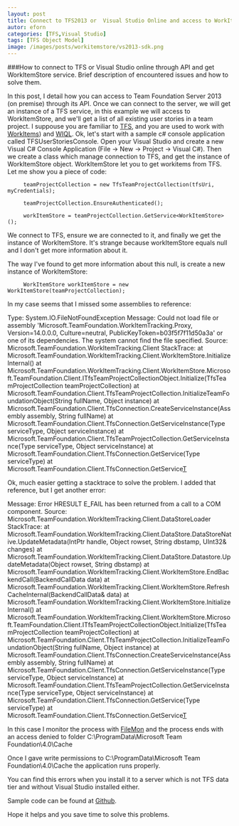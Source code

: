 ```yaml
---
layout: post
title: Connect to TFS2013 or  Visual Studio Online and access to WorkItemStore
autor: eforn
categories: [TFS,Visual Studio]
tags: [TFS Object Model]
image: /images/posts/workitemstore/vs2013-sdk.png
---
```


###How to connect to TFS or Visual Studio online through API and get WorkItemStore service. Brief description of encountered issues and how to solve them.

In this post, I detail how you can access to Team Foundation Server 2013 (on premise) through its API. Once we can connect to the server, we will get an instance of a TFS service, in this example we will access to WorkItemStore, and we'll get a list of all existing user stories in a team project. I suppouse you are familiar to [TFS](https://www.visualstudio.com/en-us/products/tfs-overview-vs.aspx), and you are used to work with [WorkItems](https://msdn.microsoft.com/en-us/library/hh409275.aspx)) and [WIQL](https://msdn.microsoft.com/en-us/library/bb130306.c#).
Ok, let's start with a sample c# console application called TFSUserStoriesConsole. Open your Visual Studio and create a new Visual C# Console Application (File -> New -> Project -> Visual C#). Then we create a class which manage connection to TFS, and get the instance of WorkItemStore object. WorkItemStore let you to get workitems from TFS. Let me show you a piece of code:

         teamProjectCollection = new TfsTeamProjectCollection(tfsUri, myCredentials);

         teamProjectCollection.EnsureAuthenticated();

         workItemStore = teamProjectCollection.GetService<WorkItemStore>();


We connect to TFS, ensure we are connected to it, and finally we get the instance of WorkItemStore. It's strange because workItemStore equals null and I don't get more information about it.


The way I've found to get more information about this null, is create a new instance of WorkItemStore:

         WorkItemStore workItemStore = new WorkItemStore(teamProjectCollection);


In my case seems that I missed some assemblies to reference:


Type: System.IO.FileNotFoundException
Message: Could not load file or assembly 'Microsoft.TeamFoundation.WorkItemTracking.Proxy, Version=14.0.0.0, Culture=neutral, PublicKeyToken=b03f5f7f11d50a3a' or one of its dependencies. The system cannot find the file specified.
Source: Microsoft.TeamFoundation.WorkItemTracking.Client
StackTrace:    at Microsoft.TeamFoundation.WorkItemTracking.Client.WorkItemStore.InitializeInternal()
   at Microsoft.TeamFoundation.WorkItemTracking.Client.WorkItemStore.Microsoft.TeamFoundation.Client.ITfsTeamProjectCollectionObject.Initialize(TfsTeamProjectCollection teamProjectCollection)
   at Microsoft.TeamFoundation.Client.TfsTeamProjectCollection.InitializeTeamFoundationObject(String fullName, Object instance)
   at Microsoft.TeamFoundation.Client.TfsConnection.CreateServiceInstance(Assembly assembly, String fullName)
   at Microsoft.TeamFoundation.Client.TfsConnection.GetServiceInstance(Type serviceType, Object serviceInstance)
   at Microsoft.TeamFoundation.Client.TfsTeamProjectCollection.GetServiceInstance(Type serviceType, Object serviceInstance)
   at Microsoft.TeamFoundation.Client.TfsConnection.GetService(Type serviceType)
   at Microsoft.TeamFoundation.Client.TfsConnection.GetService[T]()


Ok, much easier getting a stacktrace to solve the problem. I added that reference, but I get another error:


Message: Error HRESULT E_FAIL has been returned from a call to a COM component.
Source: Microsoft.TeamFoundation.WorkItemTracking.Client.DataStoreLoader
StackTrace:    at Microsoft.TeamFoundation.WorkItemTracking.Client.DataStore.DataStoreNative.UpdateMetadata(IntPtr handle, Object rowset, String dbstamp, UInt32& changes)
   at Microsoft.TeamFoundation.WorkItemTracking.Client.DataStore.Datastore.UpdateMetadata(Object rowset, String dbstamp)
   at Microsoft.TeamFoundation.WorkItemTracking.Client.WorkItemStore.EndBackendCall(BackendCallData data)
   at Microsoft.TeamFoundation.WorkItemTracking.Client.WorkItemStore.RefreshCacheInternal(BackendCallData& data)
   at Microsoft.TeamFoundation.WorkItemTracking.Client.WorkItemStore.InitializeInternal()
   at Microsoft.TeamFoundation.WorkItemTracking.Client.WorkItemStore.Microsoft.TeamFoundation.Client.ITfsTeamProjectCollectionObject.Initialize(TfsTeamProjectCollection teamProjectCollection)
   at Microsoft.TeamFoundation.Client.TfsTeamProjectCollection.InitializeTeamFoundationObject(String fullName, Object instance)
   at Microsoft.TeamFoundation.Client.TfsConnection.CreateServiceInstance(Assembly assembly, String fullName)
   at Microsoft.TeamFoundation.Client.TfsConnection.GetServiceInstance(Type serviceType, Object serviceInstance)
   at Microsoft.TeamFoundation.Client.TfsTeamProjectCollection.GetServiceInstance(Type serviceType, Object serviceInstance)
   at Microsoft.TeamFoundation.Client.TfsConnection.GetService(Type serviceType)
   at Microsoft.TeamFoundation.Client.TfsConnection.GetService[T]()

In this case I monitor the process with [FileMon](https://technet.microsoft.com/en-us/sysinternals/bb896645) and the process ends with an access denied to folder   C:\ProgramData\Microsoft Team Foundation\4.0\Cache

Once I gave write permissions to C:\ProgramData\Microsoft Team Foundation\4.0\Cache the application runs properly.

You can find this errors when you install it to a server which is not TFS data tier and without Visual Studio installed either.

Sample code can be found at [Github](https://github.com/enricforn/sampleapplications/tree/master/csharp/TFSUserStoriesConsole). 

Hope it helps and you save time to solve this problems.
